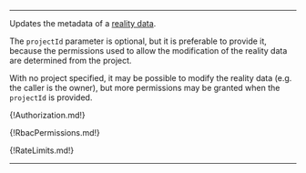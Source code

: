 ---

Updates the metadata of a [reality data](https://www.itwinjs.org/learning/glossary/#realitydata).

The `projectId` parameter is optional, but it is preferable to provide it, because the permissions used to allow the modification of the reality data are determined from the project.

With no project specified, it may be possible to modify the reality data (e.g. the caller is the owner), but more permissions may be granted when the `projectId` is provided.

{!Authorization.md!}

{!RbacPermissions.md!}

{!RateLimits.md!}

---
